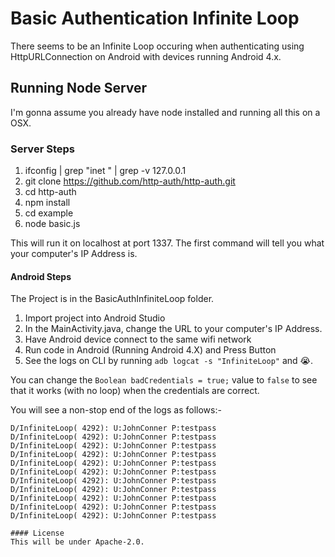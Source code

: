 # Basic Authentication Infinite Loop #

There seems to be an Infinite Loop occuring when authenticating using HttpURLConnection on Android with devices running Android 4.x.

## Running Node Server

I'm gonna assume you already have node installed and running all this on a OSX.

### Server Steps

1. ifconfig | grep "inet " | grep -v 127.0.0.1
2. git clone https://github.com/http-auth/http-auth.git
3. cd http-auth
4. npm install
5. cd example
6. node basic.js

This will run it on localhost at port 1337. The first command will tell you what your computer's IP Address is.

#### Android Steps

The Project is in the BasicAuthInfiniteLoop folder.

1. Import project into Android Studio
2. In the MainActivity.java, change the URL to your computer's IP Address.
3. Have Android device connect to the same wifi network
4. Run code in Android (Running Android 4.X) and Press Button
5. See the logs on CLI by running ```adb logcat -s "InfiniteLoop"``` and 😭.

You can change the ```Boolean badCredentials = true;``` value to ```false``` to see that it works (with no loop) when the credentials are correct.

You will see a non-stop end of the logs as follows:-
```
D/InfiniteLoop( 4292): U:JohnConner P:testpass
D/InfiniteLoop( 4292): U:JohnConner P:testpass
D/InfiniteLoop( 4292): U:JohnConner P:testpass
D/InfiniteLoop( 4292): U:JohnConner P:testpass
D/InfiniteLoop( 4292): U:JohnConner P:testpass
D/InfiniteLoop( 4292): U:JohnConner P:testpass
D/InfiniteLoop( 4292): U:JohnConner P:testpass
D/InfiniteLoop( 4292): U:JohnConner P:testpass
D/InfiniteLoop( 4292): U:JohnConner P:testpass
D/InfiniteLoop( 4292): U:JohnConner P:testpass
D/InfiniteLoop( 4292): U:JohnConner P:testpass

#### License
This will be under Apache-2.0.